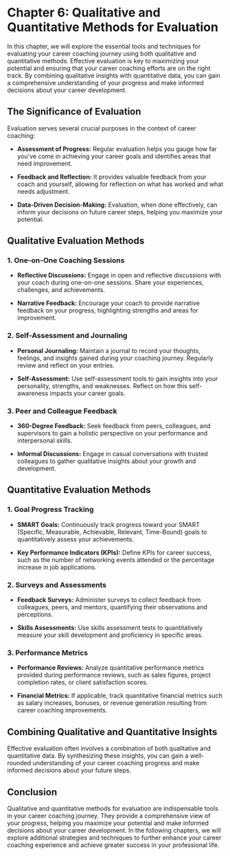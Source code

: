 Chapter 6: Qualitative and Quantitative Methods for Evaluation
==============================================================

In this chapter, we will explore the essential tools and techniques for evaluating your career coaching journey using both qualitative and quantitative methods. Effective evaluation is key to maximizing your potential and ensuring that your career coaching efforts are on the right track. By combining qualitative insights with quantitative data, you can gain a comprehensive understanding of your progress and make informed decisions about your career development.

The Significance of Evaluation
------------------------------

Evaluation serves several crucial purposes in the context of career coaching:

* **Assessment of Progress:** Regular evaluation helps you gauge how far you've come in achieving your career goals and identifies areas that need improvement.

* **Feedback and Reflection:** It provides valuable feedback from your coach and yourself, allowing for reflection on what has worked and what needs adjustment.

* **Data-Driven Decision-Making:** Evaluation, when done effectively, can inform your decisions on future career steps, helping you maximize your potential.

Qualitative Evaluation Methods
------------------------------

### 1. **One-on-One Coaching Sessions**

* **Reflective Discussions:** Engage in open and reflective discussions with your coach during one-on-one sessions. Share your experiences, challenges, and achievements.

* **Narrative Feedback:** Encourage your coach to provide narrative feedback on your progress, highlighting strengths and areas for improvement.

### 2. **Self-Assessment and Journaling**

* **Personal Journaling:** Maintain a journal to record your thoughts, feelings, and insights gained during your coaching journey. Regularly review and reflect on your entries.

* **Self-Assessment:** Use self-assessment tools to gain insights into your personality, strengths, and weaknesses. Reflect on how this self-awareness impacts your career goals.

### 3. **Peer and Colleague Feedback**

* **360-Degree Feedback:** Seek feedback from peers, colleagues, and supervisors to gain a holistic perspective on your performance and interpersonal skills.

* **Informal Discussions:** Engage in casual conversations with trusted colleagues to gather qualitative insights about your growth and development.

Quantitative Evaluation Methods
-------------------------------

### 1. **Goal Progress Tracking**

* **SMART Goals:** Continuously track progress toward your SMART (Specific, Measurable, Achievable, Relevant, Time-Bound) goals to quantitatively assess your achievements.

* **Key Performance Indicators (KPIs):** Define KPIs for career success, such as the number of networking events attended or the percentage increase in job applications.

### 2. **Surveys and Assessments**

* **Feedback Surveys:** Administer surveys to collect feedback from colleagues, peers, and mentors, quantifying their observations and perceptions.

* **Skills Assessments:** Use skills assessment tests to quantitatively measure your skill development and proficiency in specific areas.

### 3. **Performance Metrics**

* **Performance Reviews:** Analyze quantitative performance metrics provided during performance reviews, such as sales figures, project completion rates, or client satisfaction scores.

* **Financial Metrics:** If applicable, track quantitative financial metrics such as salary increases, bonuses, or revenue generation resulting from career coaching improvements.

Combining Qualitative and Quantitative Insights
-----------------------------------------------

Effective evaluation often involves a combination of both qualitative and quantitative data. By synthesizing these insights, you can gain a well-rounded understanding of your career coaching progress and make informed decisions about your future steps.

Conclusion
----------

Qualitative and quantitative methods for evaluation are indispensable tools in your career coaching journey. They provide a comprehensive view of your progress, helping you maximize your potential and make informed decisions about your career development. In the following chapters, we will explore additional strategies and techniques to further enhance your career coaching experience and achieve greater success in your professional life.
